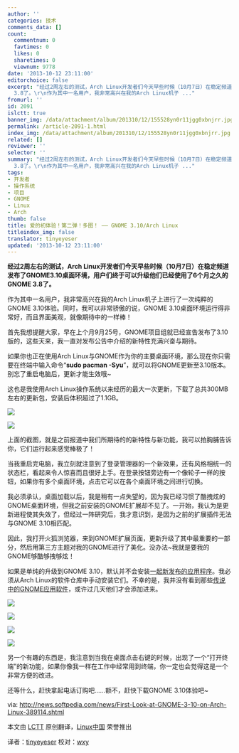 ```yaml
---
author: ''
categories: 技术
comments_data: []
count:
  commentnum: 0
  favtimes: 0
  likes: 0
  sharetimes: 0
  viewnum: 9778
date: '2013-10-12 23:11:00'
editorchoice: false
excerpt: "经过2周左右的测试，Arch Linux开发者们今天早些时候（10月7日）在稳定频道发布了GNOME3.10桌面环境，用户们终于可以升级他们已经使用了6个月之久的GNOME
  3.8了。\r\n作为其中一名用户，我非常高兴在我的Arch Linux机子 ..."
fromurl: ''
id: 2091
islctt: true
banner_img: /data/attachment/album/201310/12/155528yn0r11jgg0xbnjrr.jpg
permalink: /article-2091-1.html
index_img: /data/attachment/album/201310/12/155528yn0r11jgg0xbnjrr.jpg.thumb.jpg
related: []
reviewer: ''
selector: ''
summary: "经过2周左右的测试，Arch Linux开发者们今天早些时候（10月7日）在稳定频道发布了GNOME3.10桌面环境，用户们终于可以升级他们已经使用了6个月之久的GNOME
  3.8了。\r\n作为其中一名用户，我非常高兴在我的Arch Linux机子 ..."
tags:
- 开发者
- 操作系统
- 项目
- GNOME
- Linux
- Arch
thumb: false
title: 爱的初体验！第二弹！多图！ —— GNOME 3.10/Arch Linux
titleindex_img: false
translator: tinyeyeser
updated: '2013-10-12 23:11:00'
---
```


**经过2周左右的测试，Arch Linux开发者们今天早些时候（10月7日）在稳定频道发布了GNOME3.10桌面环境，用户们终于可以升级他们已经使用了6个月之久的GNOME 3.8了。**


作为其中一名用户，我非常高兴在我的Arch Linux机子上进行了一次纯粹的GNOME 3.10体验。同时，我可以非常骄傲的说，GNOME 3.10桌面环境运行得非常好，而且界面美观，就像期待中的一样棒！


首先我想提醒大家，早在上个月9月25号，GNOME项目组就已经宣告发布了3.10版的，这些天来，我一直对发布公告中介绍的新特性充满兴奋与期待。


如果你也正在使用Arch Linux与GNOME作为你的主要桌面环境，那么现在你只需要在终端中输入命令“**sudo pacman -Syu**”，就可以将GNOME更新至3.10版本。别忘了重启电脑后，更新才能生效哦~


这也是我使用Arch Linux操作系统以来经历的最大一次更新，下载了总共300MB左右的更新包，安装后体积超过了1.1GB。


 ![](/data/attachment/album/201310/12/155528yn0r11jgg0xbnjrr.jpg)


![](/data/attachment/album/201310/12/155530p8p3qykzub3cqxxo.jpg) 


上面的截图，就是之前报道中我们所期待的的新特性与新功能，我可以拍胸脯告诉你，它们运行起来感觉棒极了！


当我重启完电脑，我立刻就注意到了登录管理器的一个新效果，还有风格相统一的状态栏，看起来令人惊喜而且很好上手。在登录按钮旁边有一个像轮子一样的按钮，如果你有多个桌面环境，点击它可以在各个桌面环境之间进行切换。


我必须承认，桌面加载以后，我是稍有一点失望的，因为我已经习惯了酷拽炫的GNOME桌面环境，但我之前安装的GNOME扩展却不见了。一开始，我认为是更新进程使其失效了，但经过一阵研究后，我才意识到，是因为之前的扩展插件无法与GNOME 3.10相匹配。


因此，我打开火狐浏览器，来到GNOME扩展页面，更新升级了其中最重要的一部分，然后用第三方主题对我的GNOME进行了美化。没办法~我就是要我的GNOME够酷够拽够炫！


如果是单纯的升级到GNOME 3.10，默认并不会安装[一起新发布的应用程序](http://news.softpedia.com/news/GNOME-3-10-Brings-Maps-Music-and-GNOME-Software-Apps-386048.shtml)。我必须从Arch Linux的软件仓库中手动安装它们。不幸的是，我并没有看到那些[传说中的GNOME应用软件](http://news.softpedia.com/news/GNOME-3-10-Introduces-Its-Own-Software-Center-386202.shtml)，或许过几天他们才会添加进来。


 ![](/data/attachment/album/201310/12/155532b2zkkyslg99gekb2.jpg)


 ![](/data/attachment/album/201310/12/155534u4a7audqaqsqsm4y.jpg)


 ![](/data/attachment/album/201310/12/155536znnkkkqurso5dk5k.jpg)


 ![](/data/attachment/album/201310/12/1555389ybkmwcw22224co2.jpg)


另一个有趣的东西是，我注意到当我在桌面点击右键的时候，出现了一个“打开终端”的新功能，如果你像我一样在工作中经常用到终端，你一定也会觉得这是一个非常方便的改进。


还等什么，赶快拿起电话订购吧......额不，赶快下载GNOME 3.10体验吧~


 


via: <http://news.softpedia.com/news/First-Look-at-GNOME-3-10-on-Arch-Linux-389114.shtml>


本文由 [LCTT](https://github.com/LCTT/TranslateProject) 原创翻译，[Linux中国](http://linux.cn/) 荣誉推出


译者：[tinyeyeser](https://github.com/tinyeyeser) 校对：[wxy](https://github.com/wxy)